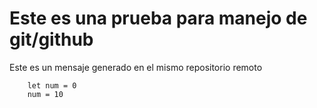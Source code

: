 # Este es una prueba para manejo de git/github

Este es un mensaje generado en el mismo repositorio remoto

```
	let num = 0
	num = 10
```
